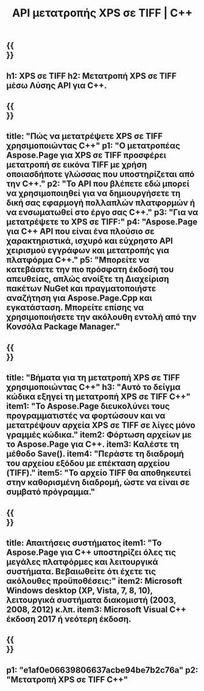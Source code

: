﻿---
translation: true
template: /_templates/_conversion-child-cpp.md
title: API μετατροπής XPS σε TIFF | C++
url: /cpp/conversion/xps-to-tiff/
description: Η μετατροπή PS σε TIFF παρέχεται από το Aspose.Page για λύση API C++. Λειτουργεί σε C++ Runtime Environment για Windows 32 bit, Windows 64 bit και Linux 64 bit.
informat: XPS
outformat: TIFF
otherformats: EPS PS
---

{{<section banner>}}
---
h1: XPS σε TIFF
h2: Μετατροπή XPS σε TIFF μέσω Λύσης API για C++.
---

{{<section overview>}}
---
title: "Πώς να μετατρέψετε XPS σε TIFF χρησιμοποιώντας C++"
p1: "Ο μετατροπέας Aspose.Page για XPS σε TIFF προσφέρει μετατροπή σε εικόνα TIFF με χρήση οποιασδήποτε γλώσσας που υποστηρίζεται από την C++."
p2: "Το API που βλέπετε εδώ μπορεί να χρησιμοποιηθεί για να δημιουργήσετε τη δική σας εφαρμογή πολλαπλών πλατφορμών ή να ενσωματωθεί στο έργο σας C++."
p3: "Για να μετατρέψετε το XPS σε TIFF:"
p4: "Aspose.Page για C++ API που είναι ένα πλούσιο σε χαρακτηριστικά, ισχυρό και εύχρηστο API χειρισμού εγγράφων και μετατροπής για πλατφόρμα C++."
p5: "Μπορείτε να κατεβάσετε την πιο πρόσφατη έκδοσή του απευθείας, απλώς ανοίξτε τη Διαχείριση πακέτων NuGet και πραγματοποιήστε αναζήτηση για Aspose.Page.Cpp και εγκατάσταση. Μπορείτε επίσης να χρησιμοποιήσετε την ακόλουθη εντολή από την Κονσόλα Package Manager."
---

{{<section feature1>}}
---
title: "Βήματα για τη μετατροπή XPS σε TIFF χρησιμοποιώντας C++"
h3: "Αυτό το δείγμα κώδικα εξηγεί τη μετατροπή XPS σε TIFF C++"
item1: "Το Aspose.Page διευκολύνει τους προγραμματιστές να φορτώσουν και να μετατρέψουν αρχεία XPS σε TIFF σε λίγες μόνο γραμμές κώδικα."
item2: Φόρτωση αρχείων με το Aspose.Page για C++.
item3: Καλέστε τη μέθοδο Save().
item4: "Περάστε τη διαδρομή του αρχείου εξόδου με επέκταση αρχείου (TIFF)."
item5: "Το αρχείο TIFF θα αποθηκευτεί στην καθορισμένη διαδρομή, ώστε να είναι σε συμβατό πρόγραμμα."
---

{{<section feature2>}}
---
title: Απαιτήσεις συστήματος
item1: "Το Aspose.Page για C++ υποστηρίζει όλες τις μεγάλες πλατφόρμες και λειτουργικά συστήματα. Βεβαιωθείτε ότι έχετε τις ακόλουθες προϋποθέσεις:"
item2: Microsoft Windows desktop (XP, Vista, 7, 8, 10), λειτουργικά συστήματα διακομιστή (2003, 2008, 2012) κ.λπ.
item3: Microsoft Visual C++ έκδοση 2017 ή νεότερη έκδοση.
---

{{<section gist>}}
---
p1: "e1af0e06639806637acbe94be7b2c76a"
p2: "Μετατροπή XPS σε TIFF C++"
---
